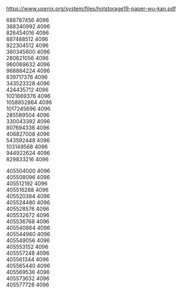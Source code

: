 https://www.usenix.org/system/files/hotstorage19-paper-wu-kan.pdf

688787456 4096<br>
368340992 4096<br>
826454016 4096<br>
887488512 4096<br>
922304512 4096<br>
360345600 4096<br>
280621056 4096<br>
960069632 4096<br>
968884224 4096<br>
639717376 4096<br>
343523328 4096<br>
424435712 4096<br>
1021669376 4096<br>
1058852864 4096<br>
1017245696 4096<br>
285589504 4096<br>
330043392 4096<br>
807694336 4096<br>
406827008 4096<br>
543592448 4096<br>
103149568 4096<br>
944922624 4096<br>
829833216 4096<br>

405504000 4096<br>
405508096 4096<br>
405512192 4096<br>
405516288 4096<br>
405520384 4096<br>
405524480 4096<br>
405528576 4096<br>
405532672 4096<br>
405536768 4096<br>
405540864 4096<br>
405544960 4096<br>
405549056 4096<br>
405553152 4096<br>
405557248 4096<br>
405561344 4096<br>
405565440 4096<br>
405569536 4096<br>
405573632 4096<br>
405577728 4096<br>
